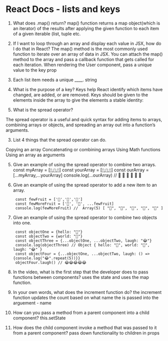 # React Docs - lists and keys


1. What does .map() return?
  map() function returns a map object(which is an iterator) of the results after applying the given function to each item of a given iterable (list, tuple etc.
3. If I want to loop through an array and display each value in JSX, how do I do that in React?
  The map() method is the most commonly used function to iterate over an array of data in JSX. You can attach the map() method to the array and pass a callback function that gets called for each iteration. When rendering the User component, pass a unique value to the key prop
  
5. Each list item needs a unique ____.
 string 
7. What is the purpose of a key?
Keys help React identify which items have changed, are added, or are removed. Keys should be given to the elements inside the array to give the elements a stable identity:


1. What is the spread operator?

The spread operator is a useful and quick syntax for adding items to arrays, combining arrays or objects, and spreading an array out into a function’s arguments.


3. List 4 things that the spread operator can do.

Copying an array
Concatenating or combining arrays
Using Math functions
Using an array as arguments


5. Give an example of using the spread operator to combine two arrays.
        const myArray = [`🤪`,`🐻`,`🎌`]
        const yourArray = [`🙂`,`🤗`,`🤩`]
        const ourArray = [...myArray,...yourArray]
        console.log(...ourArray) // 🤪 🐻 🎌 🙂 🤗 🤩
        
        
7. Give an example of using the spread operator to add a new item to an array.

        const fewFruit = ['🍏','🍊','🍌']
        const fewMoreFruit = ['🍉', '🍍', ...fewFruit]
        console.log(fewMoreFruit) //  Array(5) [ "🍉", "🍍", "🍏", "🍊", "🍌" ]


9. Give an example of using the spread operator to combine two objects into one.

        const objectOne = {hello: "🤪"}
        const objectTwo = {world: "🐻"}
        const objectThree = {...objectOne, ...objectTwo, laugh: "😂"}
        console.log(objectThree) // Object { hello: "🤪", world: "🐻", laugh: "😂" }
        const objectFour = {...objectOne, ...objectTwo, laugh: () => {console.log("😂".repeat(5))}}
        objectFour.laugh() // 😂😂😂😂😂



1.  In the video, what is the first step that the developer does to pass functions between components?
uses the state and uses the map function.
2.  In your own words, what does the increment function do?
the increment function updates the count based on what name the is passed into the arguement - name
3.  How can you pass a method from a parent component into a child component?
this.setState
5.  How does the child component invoke a method that was passed to it from a parent component?
pass down functionality to children in props
